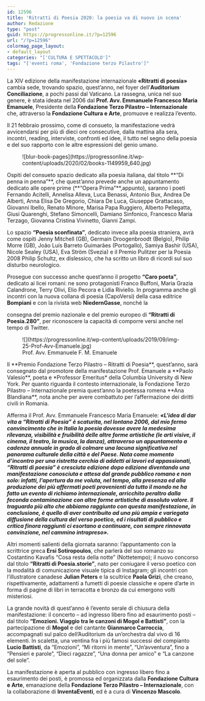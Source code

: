 ```yaml
---
id: 12596
title: 'Ritratti di Poesia 2020: la poesia va di nuovo in scena'
author: Redazione
type: "post"
guid: https://progressonline.it/?p=12596
url: "/?p=12596"
colormag_page_layout:
- default_layout
categories: "['CULTURA E SPETTACOLO']"
tags: "['eventi roma', 'Fondazione terzo Pilastro']"
---
```


La XIV edizione della manifestazione internazionale **«Ritratti di poesia»** cambia sede, trovando spazio, quest’anno, nel foyer dell’**Auditorium Conciliazione**, a pochi passi dal Vaticano. La rassegna, unica nel suo genere, è stata ideata nel 2006 dal **Prof. Avv. Emmanuele Francesco Maria Emanuele**, Presidente della **Fondazione Terzo Pilastro – Internazionale** che, attraverso la **Fondazione Cultura e Arte**, promuove e realizza l’evento.

Il 21 febbraio prossimo, come di consueto, la manifestazione vedrà avvicendarsi per più di dieci ore consecutive, dalla mattina alla sera, incontri, reading, interviste, confronti ed idee, il tutto nel segno della poesia e del suo rapporto con le altre espressioni del genio umano.

<div class="wp-block-image"><figure class="aligncenter size-large is-resized">![blur-book-pages](https://progressonline.it/wp-content/uploads/2020/02/books-1149959_640.jpg)</figure></div>Ospiti del consueto spazio dedicato alla poesia italiana, dal titolo **“Di penna in penna”**, che quest’anno prevede anche un appuntamento dedicato alle opere prime (**“Opera Prima”**,appunto), saranno i poeti Fernando Acitelli, Annelisa Alleva, Luca Benassi, Antonio Bux, Andrea De Alberti, Anna Elisa De Gregorio, Chiara De Luca, Giuseppe Grattacaso, Giovanni Ibello, Renato Minore, Marisa Papa Ruggiero, Alberto Pellegatta, Giusi Quarenghi, Stefano Simoncelli, Damiano Sinfonico, Francesco Maria Terzago, Giovanna Cristina Vivinetto, Gianni Zampi.

Lo spazio **“Poesia sconfinata”**, dedicato invece alla poesia straniera, avrà come ospiti Jenny Mitchell (GB), Germain Droogenbroodt (Belgio), Philip Morre (GB), João Luís Barreto Guimarães (Portogallo), Samiya Bashir (USA), Nicole Sealey (USA), Eva Ström (Svezia) e il Premio Pulitzer per la Poesia 2008 Philip Schultz, ex dislessico, che ha scritto un libro di ricordi sul suo disturbo neurologico.

Prosegue con successo anche quest’anno il progetto **“Caro poeta”**, dedicato ai licei romani: ne sono protagonisti Franco Buffoni, Maria Grazia Calandrone, Terry Olivi, Elio Pecora e Lidia Riviello. In programma anche gli incontri con la nuova collana di poesia (CapoVersi) della casa editrice **Bompiani** e con la rivista web **NiedernGasse**, nonché la

consegna del premio nazionale e del premio europeo di **“Ritratti di Poesia.280”**, per riconoscere la capacità di comporre versi anche nel tempo di Twitter.

<div class="wp-block-image"><figure class="alignleft size-large is-resized">![](https://progressonline.it/wp-content/uploads/2019/09/img-25-Prof-Avv-Emanuele.jpg)<figcaption>Prof. Avv. Emmanuele F. M. Emanuele</figcaption></figure></div>Il **Premio Fondazione Terzo Pilastro – Ritratti di Poesia**, quest’anno, sarà consegnato dal promotore della manifestazione Prof. Emanuele a **Paolo Valesio**, poeta e *Professor Emeritus* della Columbia University di New York. Per quanto riguarda il contesto internazionale, la Fondazione Terzo Pilastro – Internazionale premia quest’anno la poetessa romena **Ana Blandiana**, nota anche per avere combattuto per l’affermazione dei diritti civili in Romania.

Afferma il Prof. Avv. Emmanuele Francesco Maria Emanuele: ***«****L’idea di dar vita a “Ritratti di Poesia” è scaturita, nel lontano 2006, dal mio fermo convincimento che in Italia la poesia dovesse avere la medesima rilevanza, visibilità e fruibilità delle altre forme artistiche (le arti visive, il cinema, il teatro, la musica, la danza), attraverso un appuntamento a cadenza annuale in grado di colmare una lacuna significativa nel panorama culturale della città e del Paese. Nata come momento d’incontro per una ristretta cerchia di addetti ai lavori ed appassionati, “Ritratti di poesia” è cresciuta edizione dopo edizione diventando una manifestazione conosciuta e attesa dal grande pubblico romano e non solo: infatti, l’apertura da me voluta, nel tempo, alla presenza ed alla produzione dei più affermati poeti provenienti da tutto il mondo ne ha fatto un evento di richiamo internazionale, arricchito peraltro dalla feconda contaminazione con altre forme artistiche di assoluto valore. Il traguardo più alto che abbiamo raggiunto con questa manifestazione, in conclusione, è quello di aver contribuito ad una più ampia e variegata diffusione della cultura del verso poetico, ed i risultati di pubblico e critica finora raggiunti ci esortano a continuare, con sempre rinnovata convinzione, nel cammino intrapreso****».***

Altri momenti salienti della giornata saranno: l’appuntamento con la scrittrice greca **Ersi Sotiropoulos**, che parlerà del suo romanzo su Costantino Kavafis “Cosa resta della notte” (Nottetempo); il nuovo concorso dal titolo **“Ritratti di Poesia.storie”**, nato per coniugare il verso poetico con la modalità di comunicazione visuale tipica di Instagram; gli incontri con l’illustratore canadese **Julian Peters** e la scultrice **Paola Grizi**, che creano, rispettivamente, adattamenti a fumetti di poesie classiche e opere d’arte in forma di pagine di libri in terracotta e bronzo da cui emergono volti misteriosi.

La grande novità di quest’anno è l’evento serale di chiusura della manifestazione: il concerto – ad ingresso libero fino ad esaurimento posti – dal titolo **“Emozioni. Viaggio tra le canzoni di Mogol e Battisti”**, con la partecipazione di **Mogol** e del cantante **Gianmarco Carroccia**, accompagnati sul palco dell’Auditorium da un’orchestra dal vivo di 16 elementi. In scaletta, una ventina fra i più famosi successi del compianto **Lucio Battisti**, da “Emozioni”, “Mi ritorni in mente”, “Un’avventura”, fino a “Pensieri e parole”, “Dieci ragazze”, “Una donna per amico” e “La canzone del sole”.

La manifestazione è aperta al pubblico con ingresso libero fino a esaurimento dei posti, è promossa ed organizzata dalla **Fondazione Cultura e Arte**, emanazione della **Fondazione Terzo Pilastro – Internazionale**, con la collaborazione di **InventaEventi**, ed è a cura di **Vincenzo Mascolo**.